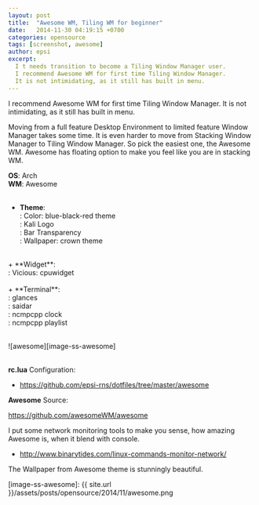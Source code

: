 ```yaml
---
layout: post
title:  "Awesome WM, Tiling WM for beginner"
date:   2014-11-30 04:19:15 +0700
categories: opensource
tags: [screenshot, awesome]
author: epsi
excerpt:
  I t needs transition to become a Tiling Window Manager user.
  I recommend Awesome WM for first time Tiling Window Manager.
  It is not intimidating, as it still has built in menu.
---
```


I recommend Awesome WM for first time Tiling Window Manager.
It is not intimidating, as it still has built in menu.

Moving from a full feature Desktop Environment
to limited feature Window Manager takes some time.
It is even harder to move from Stacking Window Manager
to Tiling Window Manager. So pick the easiest one, the Awesome WM.
Awesome has floating option to make you feel like you are in stacking WM.


**OS**: Arch<br/> 
**WM**: Awesome<br/>
<br/>
+ **Theme**:<br/>
: Color: blue-black-red theme<br/>
: Kali Logo<br/>
: Bar Transparency<br/>
: Wallpaper: crown theme<br/>
<br/>
+ **Widget**:<br/>
: Vicious: cpuwidget<br/>
<br/>
+ **Terminal**:<br/>
: glances<br/>
: saidar<br/>
: ncmpcpp clock<br/>
: ncmpcpp playlist<br/>
<br/>

![awesome][image-ss-awesome]
<br/><br/>


**rc.lua** Configuration:

* <https://github.com/epsi-rns/dotfiles/tree/master/awesome>

**Awesome** Source:

<https://github.com/awesomeWM/awesome>


I put some network monitoring tools to make you sense,
how amazing Awesome is, when it blend with console.

* <http://www.binarytides.com/linux-commands-monitor-network/>

The Wallpaper from Awesome theme is stunningly beautiful.




[image-ss-awesome]: {{ site.url }}/assets/posts/opensource/2014/11/awesome.png

